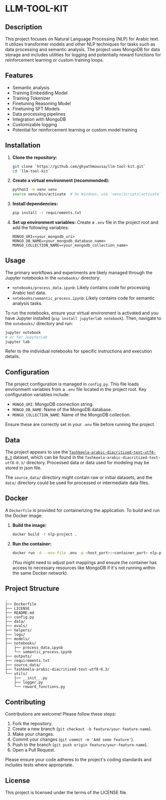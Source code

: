 # LLM-TOOL-KIT

## Description

This project focuses on Natural Language Processing (NLP) for Arabic text. It utilizes transformer models and other NLP techniques for tasks such as data processing and semantic analysis. The project uses MongoDB for data storage and includes utilities for logging and potentially reward functions for reinforcement learning or custom training loops.

## Features

*   Semantic analysis
*   Training Embedding Model
*   Training Tokenizer
*   Finetuning Reasoning Model
*   Finetuning SFT Models
*   Data processing pipelines
*   Integration with MongoDB
*   Customizable logging
*   Potential for reinforcement learning or custom model training

## Installation

1.  **Clone the repository:**
    ```bash
    git clone `https://github.com/ghyathmoussa/llm-tool-kit.git`
    cd `llm-tool-kit`
    ```
2.  **Create a virtual environment (recommended):**
    ```bash
    python3 -m venv venv
    source venv/bin/activate  # On Windows, use `venv\Scripts\activate`
    ```
3.  **Install dependencies:**
    ```bash
    pip install -r requirements.txt
    ```
4.  **Set up environment variables:**
    Create a `.env` file in the project root and add the following variables:
    ```env
    MONGO_URI=<your_mongodb_uri>
    MONGO_DB_NAME=<your_mongodb_database_name>
    MONGO_COLLECTION_NAME=<your_mongodb_collection_name>
    ```

## Usage

The primary workflows and experiments are likely managed through the Jupyter notebooks in the `notebooks/` directory:

*   `notebooks/process_data.ipynb`: Likely contains code for processing Arabic text data.
*   `notebooks/semantic_process.ipynb`: Likely contains code for semantic analysis tasks.

To run the notebooks, ensure your virtual environment is activated and you have Jupyter installed (`pip install jupyterlab notebook`). Then, navigate to the `notebooks/` directory and run:

```bash
jupyter notebook
# or for JupyterLab
jupyter lab
```

Refer to the individual notebooks for specific instructions and execution details.

## Configuration

The project configuration is managed in `config.py`. This file loads environment variables from a `.env` file located in the project root. Key configuration variables include:

*   `MONGO_URI`: MongoDB connection string.
*   `MONGO_DB_NAME`: Name of the MongoDB database.
*   `MONGO_COLLECTION_NAME`: Name of the MongoDB collection.

Ensure these are correctly set in your `.env` file before running the project.

## Data

The project appears to use the [`Tashkeela-arabic-diacritized-text-utf8-0.3`](https://sourceforge.net/projects/tashkeela/files/Tashkeela-arabic-diacritized-text-utf8-0.3.zip/download) dataset, which can be found in the `Tashkeela-arabic-diacritized-text-utf8-0.3/` directory. Processed data or data used for modeling may be stored in json file.

The `source_data/` directory might contain raw or initial datasets, and the `data/` directory could be used for processed or intermediate data files.



## Docker

A `Dockerfile` is provided for containerizing the application. To build and run the Docker image:

1.  **Build the image:**
    ```bash
    docker build -t nlp-project .
    ```
2.  **Run the container:**
    ```bash
    docker run -d --env-file .env -p <host_port>:<container_port> nlp-project
    ```
    (You might need to adjust port mappings and ensure the container has access to necessary resources like MongoDB if it's not running within the same Docker network).

## Project Structure

```
.
├── Dockerfile
├── LICENSE
├── README.md
├── config.py
├── data/
├── evals/
├── helpers/
├── logs/
├── models/
├── notebooks/
│   ├── process_data.ipynb
│   └── semantic_process.ipynb
├── outputs/
├── requirements.txt
├── source_data/
├── Tashkeela-arabic-diacritized-text-utf8-0.3/
└── utils/
    ├── __init__.py
    ├── logger.py
    └── reward_functions.py
```

## Contributing

Contributions are welcome! Please follow these steps:

1.  Fork the repository.
2.  Create a new branch (`git checkout -b feature/your-feature-name`).
3.  Make your changes.
4.  Commit your changes (`git commit -m 'Add some feature'`).
5.  Push to the branch (`git push origin feature/your-feature-name`).
6.  Open a Pull Request.

Please ensure your code adheres to the project's coding standards and includes tests where appropriate.

## License

This project is licensed under the terms of the LICENSE file.